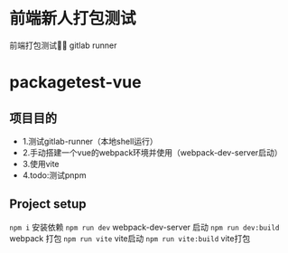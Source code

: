 # 前端新人打包测试
前端打包测试🧍‍♂ gitlab runner
# packagetest-vue
  ## 项目目的
  - 1.测试gitlab-runner（本地shell运行）
  - 2.手动搭建一个vue的webpack环境并使用（webpack-dev-server启动）
  - 3.使用vite
  - 4.todo:测试pnpm
## Project setup
``` npm i ```
安装依赖
``` npm run dev ``` 
webpack-dev-server 启动
``` npm run dev:build ``` 
webpack 打包
``` npm run vite ``` 
vite启动
``` npm run vite:build ``` 
vite打包

